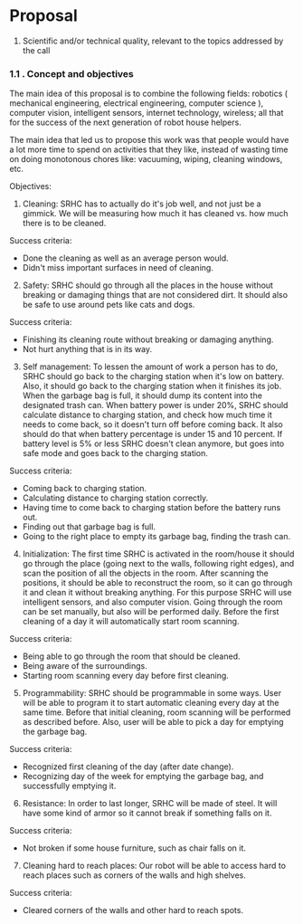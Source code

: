 # Proposal

1.  Scientific and/or technical quality, relevant to the topics addressed by the call

### 1.1 . Concept and objectives

The main idea of this proposal is to combine the following fields:
robotics ( mechanical engineering, electrical engineering, computer science ),
computer vision, intelligent sensors, internet technology, wireless;
all that for the success of the next generation of robot house helpers.

The main idea that led us to propose this work was that people would have a lot more time
to spend on activities that they like, instead of wasting time on doing monotonous chores
like: vacuuming, wiping, cleaning windows, etc.

Objectives:

1. Cleaning: SRHC has to actually do it's job well, and not just be a gimmick.
We will be measuring how much it has cleaned vs. how much there is to be cleaned.

Success criteria:
  - Done the cleaning as well as an average person would.
  - Didn't miss important surfaces in need of cleaning.


2. Safety: SRHC should go through all the places in the house without breaking or damaging
things that are not considered dirt. It should also be safe to use around pets like cats
and dogs.

Success criteria:
  - Finishing its cleaning route without breaking or damaging anything.
  - Not hurt anything that is in its way.


3. Self management: To lessen the amount of work a person has to do, SRHC should go back to the charging station when it's low on battery. Also, it should go back to the charging station
when it finishes its job. When the garbage bag is full, it should dump its content into the
designated trash can. When battery power is under 20%, SRHC should calculate distance to charging station, and check how much time it needs to come back, so it doesn't turn off before coming back. It also should do that when battery percentage is under 15 and 10 percent. If battery level is 5% or less SRHC doesn't clean anymore, but goes into safe mode and goes back to the charging station.  

Success criteria:
  - Coming back to charging station.
  - Calculating distance to charging station correctly.
  - Having time to come back to charging station before the battery runs out.
  - Finding out that garbage bag is full.
  - Going to the right place to empty its garbage bag, finding the trash can.


4. Initialization: The first time SRHC is activated in the room/house it should go through the place (going next to the walls, following right edges), and scan the position of all the objects in the room. After scanning the positions, it should be able to reconstruct the room, so it can go through it and clean it without breaking anything. For this purpose SRHC will use intelligent sensors, and also computer vision. Going through the room can be set manually, but also will be performed daily. Before the first cleaning of a day it will automatically start room scanning.

Success criteria:
  - Being able to go through the room that should be cleaned.
  - Being aware of the surroundings.
  - Starting room scanning every day before first cleaning.


5. Programmability: SRHC should be programmable in some ways. User will be able to program it to start automatic cleaning every day at the same time. Before that initial cleaning, room scanning will be performed as described before. Also, user will be able to pick a day for emptying the garbage bag.

Success criteria:
  - Recognized first cleaning of the day (after date change).
  - Recognizing day of the week for emptying the garbage bag, and successfully emptying it.


6. Resistance: In order to last longer, SRHC will be made of steel. It will have some kind of armor so it cannot break if something falls on it.

Success criteria:
  - Not broken if some house furniture, such as chair falls on it.


7. Cleaning hard to reach places: Our robot will be able to access hard to reach places such as corners of the walls and high shelves.

Success criteria:
  - Cleared corners of the walls and other hard to reach spots.
